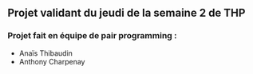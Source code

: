 ## Projet validant du jeudi de la semaine 2 de THP

### Projet fait en équipe de pair programming :
- Anaïs Thibaudin
- Anthony Charpenay
